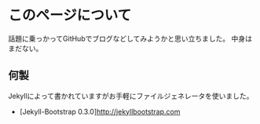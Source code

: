 # このページについて

話題に乗っかってGitHubでブログなどしてみようかと思い立ちました。
中身はまだない。

## 何製

Jekyllによって書かれていますがお手軽にファイルジェネレータを使いました。
- [Jekyll-Bootstrap 0.3.0]<http://jekyllbootstrap.com>